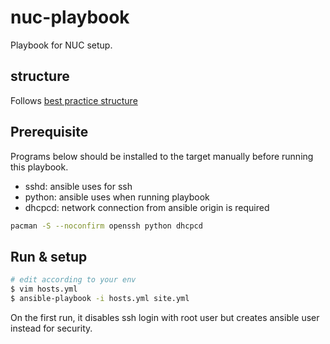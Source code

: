 # nuc-playbook

Playbook for NUC setup.

## structure

Follows [best practice structure](https://docs.ansible.com/ansible/latest/user_guide/playbooks_best_practices.html)

## Prerequisite

Programs below should be installed to the target manually before running this playbook.

- sshd: ansible uses for ssh
- python: ansible uses when running playbook
- dhcpcd: network connection from ansible origin is required

```bash
pacman -S --noconfirm openssh python dhcpcd
```

## Run & setup

```bash
# edit according to your env
$ vim hosts.yml
$ ansible-playbook -i hosts.yml site.yml
```

On the first run, it disables ssh login with root user but creates ansible user instead for security.
